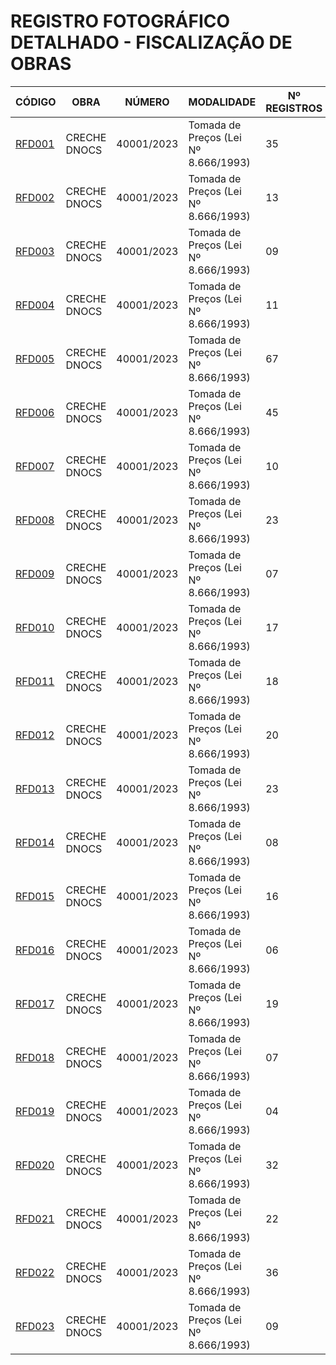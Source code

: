 # REGISTRO FOTOGRÁFICO DETALHADO - FISCALIZAÇÃO DE OBRAS

| CÓDIGO | OBRA | NÚMERO | MODALIDADE | Nº REGISTROS | DATA |
|---|---|---|---|---|---|
| [RFD001](./rfd001-creche-dnocs-27-03-25/) | CRECHE DNOCS | 40001/2023 | Tomada de Preços (Lei Nº 8.666/1993) | 35 | 27/03/25 |
| [RFD002](./rfd002-creche-dnocs-14-04-25/) | CRECHE DNOCS | 40001/2023 | Tomada de Preços (Lei Nº 8.666/1993) | 13 | 14/04/25 |
| [RFD003](./rfd003-creche-dnocs-22-04-25/) | CRECHE DNOCS | 40001/2023 | Tomada de Preços (Lei Nº 8.666/1993) | 09 | 22/04/25 |
| [RFD004](./rfd004-creche-dnocs-25-04-25/) | CRECHE DNOCS | 40001/2023 | Tomada de Preços (Lei Nº 8.666/1993) | 11 | 25/04/25 |
| [RFD005](./rfd005-creche-dnocs-28-04-25/) | CRECHE DNOCS | 40001/2023 | Tomada de Preços (Lei Nº 8.666/1993) | 67 | 28/04/25 |
| [RFD006](./rfd006-creche-dnocs-30-04-25/) | CRECHE DNOCS | 40001/2023 | Tomada de Preços (Lei Nº 8.666/1993) | 45 | 30/04/25 |
| [RFD007](./rfd007-creche-dnocs-05-05-25/) | CRECHE DNOCS | 40001/2023 | Tomada de Preços (Lei Nº 8.666/1993) | 10 | 05/05/25 |
| [RFD008](./rfd008-creche-dnocs-09-05-25/) | CRECHE DNOCS | 40001/2023 | Tomada de Preços (Lei Nº 8.666/1993) | 23 | 09/05/25 |
| [RFD009](./rfd009-creche-dnocs-12-05-25/) | CRECHE DNOCS | 40001/2023 | Tomada de Preços (Lei Nº 8.666/1993) | 07 | 12/05/25 |
| [RFD010](./rfd010-creche-dnocs-16-05-25/) | CRECHE DNOCS | 40001/2023 | Tomada de Preços (Lei Nº 8.666/1993) | 17 | 16/05/25 |
| [RFD011](./rfd011-creche-dnocs-19-05-25/) | CRECHE DNOCS | 40001/2023 | Tomada de Preços (Lei Nº 8.666/1993) | 18 | 19/05/25 |
| [RFD012](./rfd012-creche-dnocs-21-05-25/) | CRECHE DNOCS | 40001/2023 | Tomada de Preços (Lei Nº 8.666/1993) | 20 | 21/05/25 |
| [RFD013](./rfd013-creche-dnocs-26-05-25/) | CRECHE DNOCS | 40001/2023 | Tomada de Preços (Lei Nº 8.666/1993) | 23 | 26/05/25 |
| [RFD014](./rfd014-creche-dnocs-29-05-25/) | CRECHE DNOCS | 40001/2023 | Tomada de Preços (Lei Nº 8.666/1993) | 08 | 29/05/25 |
| [RFD015](./rfd015-creche-dnocs-02-06-25/) | CRECHE DNOCS | 40001/2023 | Tomada de Preços (Lei Nº 8.666/1993) | 16 | 02/06/25 |
| [RFD016](./rfd016-creche-dnocs-06-06-25/) | CRECHE DNOCS | 40001/2023 | Tomada de Preços (Lei Nº 8.666/1993) | 06 | 06/06/25 |
| [RFD017](./rfd017-creche-dnocs-09-06-25/) | CRECHE DNOCS | 40001/2023 | Tomada de Preços (Lei Nº 8.666/1993) | 19 | 09/06/25 |
| [RFD018](./rfd018-creche-dnocs-10-06-25/) | CRECHE DNOCS | 40001/2023 | Tomada de Preços (Lei Nº 8.666/1993) | 07 | 10/06/25 |
| [RFD019](./rfd019-creche-dnocs-16-06-25/) | CRECHE DNOCS | 40001/2023 | Tomada de Preços (Lei Nº 8.666/1993) | 04 | 16/06/25 |
| [RFD020](./rfd020-creche-dnocs-03-07-25/) | CRECHE DNOCS | 40001/2023 | Tomada de Preços (Lei Nº 8.666/1993) | 32 | 03/07/25 |
| [RFD021](./rfd021-creche-dnocs-11-07-25/) | CRECHE DNOCS | 40001/2023 | Tomada de Preços (Lei Nº 8.666/1993) | 22 | 11/07/25 |
| [RFD022](./rfd022-creche-dnocs-18-07-25/) | CRECHE DNOCS | 40001/2023 | Tomada de Preços (Lei Nº 8.666/1993) | 36 | 18/07/25 |
| [RFD023](./rfd023-creche-dnocs-21-07-25/) | CRECHE DNOCS | 40001/2023 | Tomada de Preços (Lei Nº 8.666/1993) | 09 | 21/07/25 |



